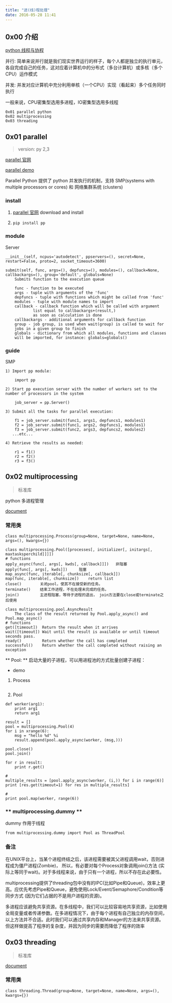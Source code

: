 ```yaml
---
title: "进(线)程处理"
date: 2016-05-28 11:41
---
```


## 0x00 介绍

[python 线程与协程][4]

并行: 简单来说并行就是我们现实世界运行的样子，每个人都是独立的执行单元，各自完成自己的任务，这对应着计算机中的分布式（多台计算机）或多核（多个CPU）运作模式

并发: 并发对应计算机中充分利用单核（一个CPU）实现（看起来）多个任务同时执行

一般来说，CPU密集型选用多进程，IO密集型选用多线程

```
0x01 parallel python
0x02 multiprocessing
0x03 threading
```

## 0x01 parallel 

> version: py 2,3

[parallel 官网][1]

[parallel demo][2]

Parallel Python 提供了 python 并发执行的机制，支持 SMP(systems with multiple processors or cores) 和 网络集群系统 (clusters)

### install

1. [parallel 官网][1] download and install

2. `pip install pp`

### module

Server

```
__init__(self, ncpus='autodetect', ppservers=(), secret=None, restart=False, proto=2, socket_timeout=3600)

submit(self, func, args=(), depfuncs=(), modules=(), callback=None, callbackargs=(), group='default', globals=None)
    Submits function to the execution queue
    
    func - function to be executed
    args - tuple with arguments of the 'func'
    depfuncs - tuple with functions which might be called from 'func'
    modules - tuple with module names to import
    callback - callback function which will be called with argument 
            list equal to callbackargs+(result,) 
            as soon as calculation is done
    callbackargs - additional arguments for callback function
    group - job group, is used when wait(group) is called to wait for
    jobs in a given group to finish
    globals - dictionary from which all modules, functions and classes
    will be imported, for instance: globals=globals()
```

### guide

SMP

```
1) Import pp module:

    import pp

2) Start pp execution server with the number of workers set to the number of processors in the system

    job_server = pp.Server() 

3) Submit all the tasks for parallel execution:

    f1 = job_server.submit(func1, args1, depfuncs1, modules1)
    f2 = job_server.submit(func1, args2, depfuncs1, modules1)
    f3 = job_server.submit(func2, args3, depfuncs2, modules2) 
   ...etc...

4) Retrieve the results as needed:

    r1 = f1()
    r2 = f2()
    r3 = f3()
``` 

## 0x02 multiprocessing

> 标准库

python 多进程管理

[document][3]

### 常用类

```
class multiprocessing.Process(group=None, target=None, name=None, args=(), kwargs={})

class multiprocessing.Pool([processes[, initializer[, initargs[, maxtasksperchild]]]])
# functions
apply_async(func[, args[, kwds[, callback]]])   非阻塞
apply(func[, args[, kwds]])     阻塞
map_async(func, iterable[, chunksize[, callback]])
map(func, iterable[, chunksize])    return list
close()        关闭pool，使其不在接受新的任务。
terminate()    结束工作进程，不在处理未完成的任务。
join()         主进程阻塞，等待子进程的退出， join方法要在close或terminate之后使用

class multiprocessing.pool.AsyncResult
    The class of the result returned by Pool.apply_async() and Pool.map_async()
# functions
get([timeout])  Return the result when it arrives
wait([timeout]) Wait until the result is available or until timeout seconds pass.
ready()         Return whether the call has completed
successful()    Return whether the call completed without raising an exception
```

** Pool: ** 启动大量的子进程，可以用进程池的方式批量创建子进程：

* demo

1. Process

```
```

2. Pool

```
def worker(arg1):
    print arg1
    return arg1

result = []
pool = multiprocessing.Pool(4)
for i in xrange(6):
    msg = "hello %d" %i
    result.append(pool.apply_async(worker, (msg,)))

pool.close()
pool.join()

for r in result:
    print r.get()

#     
multiple_results = [pool.apply_async(worker, (i,)) for i in range(6)]
print [res.get(timeout=1) for res in multiple_results]

#
print pool.map(worker, range(6)) 
```

### ** multiprocessing.dummy **

dummy 作用于线程

```
from multiprocessing.dummy import Pool as ThreadPool
```

### 备注 

在UNIX平台上，当某个进程终结之后，该进程需要被其父进程调用wait，否则进程成为僵尸进程(Zombie)， 所以，有必要对每个Process对象调用join()方法 (实际上等同于wait)。对于多线程来说，由于只有一个进程，所以不存在此必要性。

multiprocessing提供了threading包中没有的IPC(比如Pipe和Queue)，效率上更高。应优先考虑Pipe和Queue，避免使用Lock/Event/Semaphore/Condition等同步方式 (因为它们占据的不是用户进程的资源)。

多进程应该避免共享资源。在多线程中，我们可以比较容易地共享资源，比如使用全局变量或者传递参数。在多进程情况下，由于每个进程有自己独立的内存空间，以上方法并不合适。此时我们可以通过共享内存和Manager的方法来共享资源。但这样做提高了程序的复杂度，并因为同步的需要而降低了程序的效率

## 0x03 threading

> 标准库

[document][5]

### 常用类

```
class threading.Thread(group=None, target=None, name=None, args=(), kwargs={})
```






[1]: http://www.parallelpython.com/
[2]: http://www.parallelpython.com/content/view/17/31/
[3]: https://docs.python.org/2/library/multiprocessing.html
[4]: http://blog.rainy.im/2016/04/07/python-thread-and-coroutine/
[5]: https://docs.python.org/2/library/threading.html